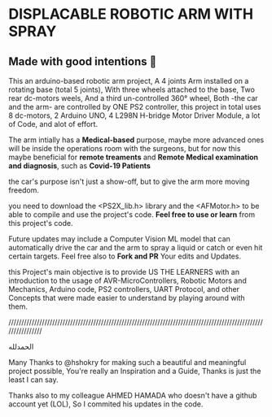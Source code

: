 # DISPLACABLE ROBOTIC ARM WITH SPRAY
## Made with good intentions :gift_heart:

This an arduino-based robotic arm project, A 4 joints Arm installed on a rotating base (total 5 joints), With three wheels attached to the base, Two rear dc-motors weels, And a third un-controlled 360° wheel, Both -the car and the arm- are controlled by ONE PS2 controller, this project in total uses 8 dc-motors, 2 Arduino UNO, 4 L298N H-bridge Motor Driver Module, a lot of Code, and alot of effort.

The arm intially has a **Medical-based** purpose, maybe more advanced ones will be inside the operations room with the surgeons, but for now this maybe beneficial for **remote treaments** and **Remote Medical examination and diagnosis**, such as **Covid-19 Patients**

the car's purpose isn't just a show-off, but to give the arm more moving freedom.

you need to download the <PS2X\_lib.h> library and the <AFMotor.h> to be able to compile and use the project's code.
**Feel free to use or learn** from this project's code.


Future updates may include a Computer Vision ML model that can automatically drive the car and the arm to spray a liquid or catch or even hit certain targets. Feel free also to **Fork and PR** Your edits and Updates.

this Project's main objective is to provide US THE LEARNERS with an introduction to the usage of AVR-MicroControllers, Robotic Motors and Mechanics, Arduino code, PS2 controllers, UART Protocol, and other Concepts that were made easier to understand by playing around with them.

////////////////////////////////////////////////////////////////////////////////////////////////////////////////



الحمدلله

Many Thanks to @hshokry for making such a beautiful and meaningful project possible, You're really an Inspiration and a Guide, Thanks is just the least I can say.

Thanks also to my colleague AHMED HAMADA who doesn't have a github account yet (LOL), So I commited his updates in the code.
